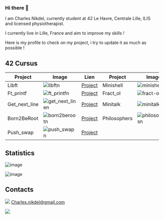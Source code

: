 ### Hi there 👋

I am Charles Nikdel, currently student at 42 Le Havre, Centrale Lille, ILIS and licensed physiotherapist.

I currently live in Lille, France and aim to improve my skills !

Here is my profile to check on my project, i try to update it as much as possible !

## 42 Cursus

| Project            | Image | Lien | Project            | Image | Lien |
|--------------------|-------|------|--------------------|-------|------|
| Libft              | ![libftn](https://github.com/CharlesNkdl/CharlesNkdl/assets/100453363/efaea166-2b48-49cb-bc88-021d2a04deab)| [Project](https://github.com/CharlesNkdl/Libft_42cursus) | Minishell          | ![minishelln](https://github.com/CharlesNkdl/CharlesNkdl/assets/100453363/024005f3-6995-452f-820a-afda1dbc57f3) | [Project](https://github.com/CharlesNkdl/Minishell_42Project) |
| Ft_printf          | ![ft_printfn](https://github.com/CharlesNkdl/CharlesNkdl/assets/100453363/2efaa2f2-f9c1-45c3-83a4-1120607cdeeb)| [Project](https://github.com/CharlesNkdl/Ft_printf_42cursus) | Fract_ol           | ![fract-oln](https://github.com/CharlesNkdl/CharlesNkdl/assets/100453363/e0c15603-bc42-43a3-908b-8119cf506294) | [Project](https://github.com/CharlesNkdl/Fract_ol_42cursus) |
| Get_next_line      | ![get_next_linen](https://github.com/CharlesNkdl/CharlesNkdl/assets/100453363/98a98fbc-1f33-4cb7-b57d-90ee605d68e8) | [Project](https://github.com/CharlesNkdl/get_next_line_42cursus) |  Minitalk           | ![minitalkn](https://github.com/CharlesNkdl/CharlesNkdl/assets/100453363/d2a6e326-556f-4fb1-ad3e-fb1f403be886) | [Project](https://github.com/CharlesNkdl/Minitalk_42cursus) |
| Born2BeRoot        | ![born2berootn](https://github.com/CharlesNkdl/CharlesNkdl/assets/100453363/3968a4cc-6744-4399-8081-d0b27bfbc59a) | [Project](https://github.com/CharlesNkdl/Born2BeRoot_42cursus) | Philosophers       | ![philosophersn](https://github.com/CharlesNkdl/CharlesNkdl/assets/100453363/20ace39c-72fe-4a45-92a7-294660a81349) | [Project](https://github.com/CharlesNkdl/Philosophers_42cursus) |
| Push_swap          | ![push_swapn](https://github.com/CharlesNkdl/CharlesNkdl/assets/100453363/c50ea97d-01a9-4d30-a1a5-a64e6d528052) | [Project](https://github.com/CharlesNkdl/Push_swap_42cursus) |


## Statistics

![image](https://github-readme-stats.vercel.app/api/top-langs/?username=charlesnkdl)

![image](https://github-profile-summary-cards.vercel.app/api/cards/profile-details?username=charlesnkdl&theme=default)

## Contacts

<img src="https://img.shields.io/badge/Gmail-D14836?style=for-the-badge&logo=gmail&logoColor=white" /> Charles.nikdel@gmail.com


<img src="https://hits.seeyoufarm.com/api/count/incr/badge.svg?url=https%3A%2F%2Fgithub.com%2FCharlesNkdl1212%2Fhit-counter" />

<!--
**CharlesNkdl/CharlesNkdl** is a ✨ _special_ ✨ repository because its `README.md` (this file) appears on your GitHub profile.

Here are some ideas to get you started:

- 🔭 I’m currently working on ...
- 🌱 I’m currently learning ...
- 👯 I’m looking to collaborate on ...
- 🤔 I’m looking for help with ...
- 💬 Ask me about ...
- 📫 How to reach me: ...
- 😄 Pronouns: ...
- ⚡ Fun fact: ...
-->
